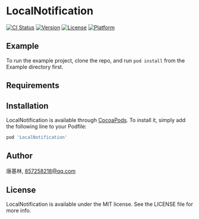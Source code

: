 # LocalNotification

[![CI Status](https://img.shields.io/travis/唐基林/LocalNotification.svg?style=flat)](https://travis-ci.org/唐基林/LocalNotification)
[![Version](https://img.shields.io/cocoapods/v/LocalNotification.svg?style=flat)](https://cocoapods.org/pods/LocalNotification)
[![License](https://img.shields.io/cocoapods/l/LocalNotification.svg?style=flat)](https://cocoapods.org/pods/LocalNotification)
[![Platform](https://img.shields.io/cocoapods/p/LocalNotification.svg?style=flat)](https://cocoapods.org/pods/LocalNotification)

## Example

To run the example project, clone the repo, and run `pod install` from the Example directory first.

## Requirements

## Installation

LocalNotification is available through [CocoaPods](https://cocoapods.org). To install
it, simply add the following line to your Podfile:

```ruby
pod 'LocalNotification'
```

## Author

唐基林, 857258218@qq.com

## License

LocalNotification is available under the MIT license. See the LICENSE file for more info.
